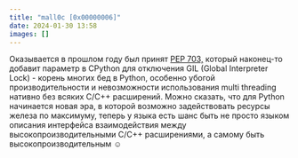 ```yaml
---
title: "mall0c [0x00000006]"
date: 2024-01-30 13:58
images: []
---
```


Оказывается в прошлом году был принят <a href="https://peps.python.org/pep-0703/">PEP 703,</a> который наконец-то добавит параметр в CPython для отключения GIL (Global Interpreter Lock) - корень многих бед в Python, особенно убогой производительности и невозможности использования multi threading нативно без всяких C/C++ расширений. Можно сказать, что для Python начинается новая эра, в которой возможно задействовать ресурсы железа по максимуму, теперь у языка есть шанс быть не просто языком описания интерфейса взаимодействия между высокопроизводительными C/C++ расширениями, а самому быть высокопроизводительным ☺️  
